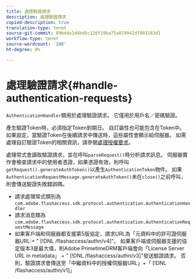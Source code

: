 ```yaml
---
title: 處理驗證請求
description: 處理驗證請求
copied-description: true
translation-type: tm+mt
source-git-commit: 89bdda1d4bd5c126f19ba75a819942df901183d1
workflow-type: tm+mt
source-wordcount: '188'
ht-degree: 0%

---
```



# 處理驗證請求{#handle-authentication-requests}

`AuthenticationHandler`類用於處理驗證請求。 它僅用於用戶名／密碼驗證。

產生驗證Token時，必須指定Token到期日。 自訂屬性也可能包含在Token中。 如果設定，當驗證Token在後續請求中傳送時，這些屬性會顯示給伺服器。 如需處理自訂驗證Token的相關資訊，請參閱[處理授權要求](../../protecting-content/implementing-the-license-server/handling-license-reqs/license-handling-classes.md)。

處理常式會讀取驗證請求，並在呼叫`parseRequest()`時分析請求訊息。 伺服器實作會檢查請求中的使用者憑證，如果憑證有效，則呼叫`getRequest().generateAuthToken()`以產生`AuthenticationToken`物件。 如果`AuthenticationRequestMessage.generateAuthToken()`未在`close()`之前呼叫，則會傳送驗證失敗錯誤碼。

* 請求處理常式類別為`com.adobe.flashaccess.sdk.protocol.authentication.AuthenticationHandler`
* 請求消息類為`com.adobe.flashaccess.sdk.protocol.authentication.AuthenticationRequestMessage`
* 如果客戶端和伺服器都支援第5版協定，請求URL為「元資料中的許可證伺服器URL:+ &quot; [!DNL /flashaccess/authn/v4]&quot;。 如果客戶端或伺服器支援的協定版本3是最大值，則Adobe PrimetimeDRM客戶端會向「License Server URL in metadata」 + &quot; [!DNL /flashaccess/authn/v3]&quot;發送驗證請求。 否則，驗證請求會傳送至「中繼資料中的授權伺服器URL」+「 [!DNL /flashaccess/authn/v1]」

